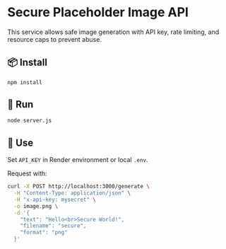 # Secure Placeholder Image API

This service allows safe image generation with API key, rate limiting, and resource caps to prevent abuse.

## 📦 Install
```bash
npm install
```

## 🚀 Run
```bash
node server.js
```

## 🔐 Use

Set `API_KEY` in Render environment or local `.env`.

Request with:
```bash
curl -X POST http://localhost:3000/generate \
  -H "Content-Type: application/json" \
  -H "x-api-key: mysecret" \
  -o image.png \
  -d '{
    "text": "Hello<br>Secure World!",
    "filename": "secure",
    "format": "png"
  }'
```